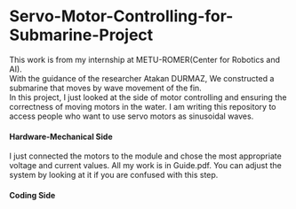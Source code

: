 # Servo-Motor-Controlling-for-Submarine-Project
This work is from my internship at METU-ROMER(Center for Robotics and AI).<br>
With the guidance of the researcher Atakan DURMAZ, We constructed a submarine that moves by wave movement of the fin.<br>
In this project, I just looked at the side of motor controlling and ensuring the correctness of moving motors in the water. I am writing this repository to access people who want to use servo motors as sinusoidal waves.

#### Hardware-Mechanical Side
I just connected the motors to the module and chose the most appropriate voltage and current values. All my work is in Guide.pdf. You can adjust the system by looking at it if you are confused with this step.

#### Coding Side


